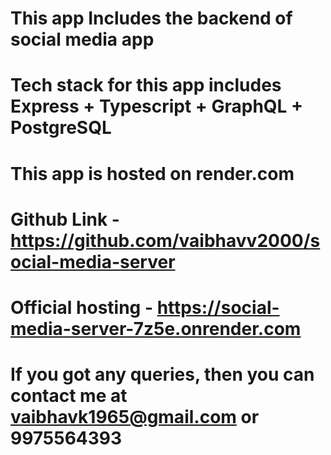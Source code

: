 # This app Includes the backend of social media app

# Tech stack for this app includes Express + Typescript + GraphQL + PostgreSQL

# This app is hosted on render.com

# Github Link - https://github.com/vaibhavv2000/social-media-server

# Official hosting - https://social-media-server-7z5e.onrender.com

# If you got any queries, then you can contact me at vaibhavk1965@gmail.com or 9975564393
